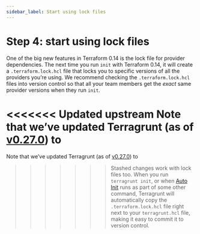 ```yaml
---
sidebar_label: Start using lock files
---
```


# Step 4: start using lock files

One of the big new features in Terraform 0.14 is the lock file for provider dependencies. The next time you run `init`
with Terraform 0.14, it will create a `.terraform.lock.hcl` file that locks you to specific versions of all the
providers you’re using. We recommend checking the `.terraform.lock.hcl` files into version control so that all your
team members get the _exact_ same provider versions when they run `init`.

<<<<<<< Updated upstream
Note that we’ve updated Terragrunt (as of [v0.27.0](https://github.com/tnn-gruntwork-io/terragrunt/releases/tag/v0.27.0)) to
=======
Note that we’ve updated Terragrunt (as of [v0.27.0](https://github.com/tnn-gruntwork-io/terragrunt/releases/tag/v0.27.0)) to
>>>>>>> Stashed changes
work with lock files too. When you run `terragrunt init`, or when
[Auto Init](https://terragrunt.gruntwork.io/docs/features/auto-init/) runs as part of some other command, Terragrunt will
automatically copy the `.terraform.lock.hcl` file right next to your `terragrunt.hcl` file, making it easy to commit it
to version control.


<!-- ##DOCS-SOURCER-START
{
  "sourcePlugin": "local-copier",
  "hash": "a8737cd633b12986e72317de6dde4a3c"
}
##DOCS-SOURCER-END -->
